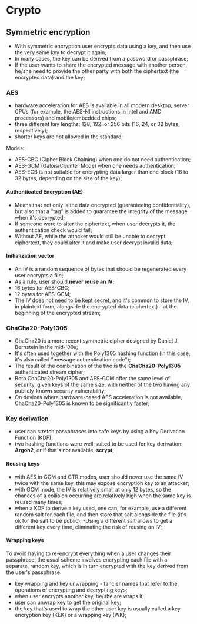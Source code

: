 # Crypto

## Symmetric encryption

- With symmetric encryption user encrypts data using a key, and then use the very same key to decrypt it again; 
- In many cases, the key can be derived from a password or passphrase;
- If the user wants to share the encrypted message with another person, he/she need to provide the other party with both the ciphertext (the encrypted data) and the key; 

### AES

- hardware acceleration for AES is available in all modern desktop, server CPUs (for example, the AES-NI instructions in Intel and AMD processors) and mobile/embedded chips;
- three different key lengths: 128, 192, or 256 bits (16, 24, or 32 bytes, respectively);
- shorter keys are not allowed in the standard;

Modes: 

- AES-CBC (Cipher Block Chaining) when one do not need authentication;
- AES-GCM (Galois/Counter Mode) when one needs authentication;
- AES-ECB is not suitable for encrypting data larger than one block (16 to 32 bytes, depending on the size of the key);

#### Authenticated Encryption (AE)

- Means that not only is the data encrypted (guaranteeing confidentiality), but also that a "tag" is added to guarantee the integrity of the message when it's decrypted;
- If someone were to alter the ciphertext, when user decrypts it, the authentication check would fail;
- Without AE, while the attacker would still be unable to decrypt ciphertext, they could alter it and make user decrypt invalid data;

#### Initialization vector

- An IV is a random sequence of bytes that should be regenerated every user encrypts a file;
- As a rule, user should **never reuse an IV**;
- 16 bytes for AES-CBC;
- 12 bytes for AES-GCM;
- The IV does not need to be kept secret, and it's common to store the IV, in plaintext form, alongside the encrypted data (ciphertext) - at the beginning of the encrypted stream;

### ChaCha20-Poly1305

- ChaCha20 is a more recent symmetric cipher designed by Daniel J. Bernstein in the mid-'00s; 
- It's often used together with the Poly1305 hashing function (in this case, it's also called "message authentication code");
- The result of the combination of the two is the **ChaCha20-Poly1305** authenticated stream cipher;
- Both ChaCha20-Poly1305 and AES-GCM offer the same level of security, given keys of the same size, with neither of the two having any publicly-known security vulnerability;
- On devices where hardware-based AES acceleration is not available, ChaCha20-Poly1305 is known to be significantly faster;

### Key derivation

- user can stretch passphrases into safe keys by using a Key Derivation Function (KDF);
- two hashing functions were well-suited to be used for key derivation: **Argon2**, or if that's not available, **scrypt**;

#### Reusing keys

- with AES in GCM and CTR modes, user should never use the same IV twice with the same key, this may expose encryption key to an attacker;
- with GCM mode, the IV is relatively small at only 12 bytes, so the chances of a collision occurring are relatively high when the same key is reused many times;
- when a KDF to derive a key used, one can, for example, use a different random salt for each file, and then store that salt alongside the file (it's ok for the salt to be public); 
-Using a different salt allows to get a different key every time, eliminating the risk of reusing an IV;

#### Wrapping keys

To avoid having to re-encrypt everything when a user changes their passphrase, the  usual scheme involves encrypting each file with a separate, random key, which is in turn
encrypted with the key derived from the user's passphrase.

- key wrapping and key unwrapping - fancier names that refer to the operations of encrypting and decrypting keys;
- when user encrypts another key, he/she are wraps it; 
- user can unwrap key to get the original key;
- the key that's used to wrap the other user key is usually called a key encryption key (KEK) or a wrapping key (WK);